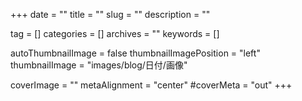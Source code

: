 +++
date = ""
title = ""
slug = ""
description = ""

tag = []
categories = []
archives = ""
keywords = []

autoThumbnailImage = false
thumbnailImagePosition = "left"
thumbnailImage = "images/blog/日付/画像"

coverImage = ""
metaAlignment = "center"
#coverMeta = "out"
+++